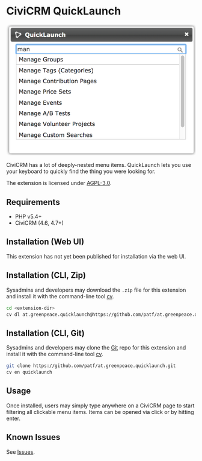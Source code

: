 # CiviCRM QuickLaunch

![Screenshot](/images/screenshot.png)

CiviCRM has a lot of deeply-nested menu items. QuickLaunch lets you use your
keyboard to quickly find the thing you were looking for.

The extension is licensed under [AGPL-3.0](LICENSE.txt).

## Requirements

* PHP v5.4+
* CiviCRM (4.6, 4.7+)

## Installation (Web UI)

This extension has not yet been published for installation via the web UI.

## Installation (CLI, Zip)

Sysadmins and developers may download the `.zip` file for this extension and
install it with the command-line tool [cv](https://github.com/civicrm/cv).

```bash
cd <extension-dir>
cv dl at.greenpeace.quicklaunch@https://github.com/patf/at.greenpeace.quicklaunch/archive/master.zip
```

## Installation (CLI, Git)

Sysadmins and developers may clone the [Git](https://en.wikipedia.org/wiki/Git)
repo for this extension and install it with the command-line tool
[cv](https://github.com/civicrm/cv).

```bash
git clone https://github.com/patf/at.greenpeace.quicklaunch.git
cv en quicklaunch
```

## Usage

Once installed, users may simply type anywhere on a CiviCRM page to start
filtering all clickable menu items. Items can be opened via click or by
hitting enter.

## Known Issues

See [Issues](https://github.com/patf/at.greenpeace.quicklaunch/issues).
